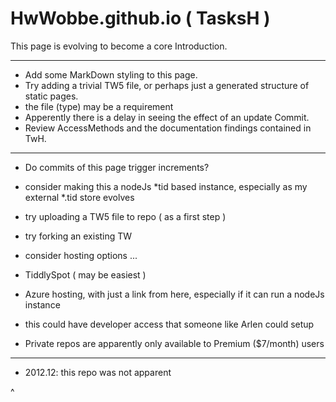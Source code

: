 # HwWobbe.github.io ( TasksH )

This page is evolving to become a core Introduction.

<hr>

* Add some MarkDown styling to this page.
* Try adding a trivial TW5 file, or perhaps just a generated structure of static pages.
* the file (type) may be a requirement
* Apperently there is a delay in seeing the effect of an update Commit.
* Review AccessMethods and the documentation findings contained in TwH.

<hr>

* Do commits of this page trigger increments?
* consider making this a nodeJs *tid based instance, especially as my external *.tid store evolves
* try uploading a TW5 file to repo ( as a first step )
* try forking an existing TW

* consider hosting options ...
* TiddlySpot ( may be easiest )
* Azure hosting, with just a link from here, especially if it can run a nodeJs instance
* this could have developer access that someone like Arlen could setup

* Private repos are apparently only available to Premium ($7/month) users 

<hr>

* 2012.12: this repo was not apparent

^
